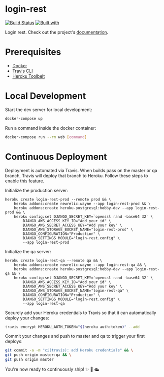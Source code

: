 # login-rest

[![Build Status](https://travis-ci.org/HH/login-rest.svg?branch=master)](https://travis-ci.org/HH/login-rest)
[![Built with](https://img.shields.io/badge/Built_with-Cookiecutter_Django_Rest-F7B633.svg)](https://github.com/agconti/cookiecutter-django-rest)

Login rest. Check out the project's [documentation](http://HH.github.io/login-rest/).

# Prerequisites

- [Docker](https://docs.docker.com/docker-for-mac/install/)  
- [Travis CLI](http://blog.travis-ci.com/2013-01-14-new-client/)
- [Heroku Toolbelt](https://toolbelt.heroku.com/)

# Local Development

Start the dev server for local development:
```bash
docker-compose up
```

Run a command inside the docker container:

```bash
docker-compose run --rm web [command]
```

# Continuous Deployment

Deployment is automated via Travis. When builds pass on the master or qa branch, Travis will deploy that branch to Heroku. Follow these steps to enable this feature.

Initialize the production server:

```
heroku create login-rest-prod --remote prod && \
    heroku addons:create newrelic:wayne --app login-rest-prod && \
    heroku addons:create heroku-postgresql:hobby-dev --app login-rest-prod && \
    heroku config:set DJANGO_SECRET_KEY=`openssl rand -base64 32` \
        DJANGO_AWS_ACCESS_KEY_ID="Add your id" \
        DJANGO_AWS_SECRET_ACCESS_KEY="Add your key" \
        DJANGO_AWS_STORAGE_BUCKET_NAME="login-rest-prod" \
        DJANGO_CONFIGURATION="Production" \
        DJANGO_SETTINGS_MODULE="login-rest.config" \
        --app login-rest-prod
```

Initialize the qa server:

```
heroku create login-rest-qa --remote qa && \
    heroku addons:create newrelic:wayne --app login-rest-qa && \
    heroku addons:create heroku-postgresql:hobby-dev --app login-rest-qa && \
    heroku config:set DJANGO_SECRET_KEY=`openssl rand -base64 32` \
        DJANGO_AWS_ACCESS_KEY_ID="Add your id" \
        DJANGO_AWS_SECRET_ACCESS_KEY="Add your key" \
        DJANGO_AWS_STORAGE_BUCKET_NAME="login-rest-qa" \
        DJANGO_CONFIGURATION="Production" \
        DJANGO_SETTINGS_MODULE="login-rest.config" \
        --app login-rest-qa
```

Securely add your Heroku credentials to Travis so that it can automatically deploy your changes:

```bash
travis encrypt HEROKU_AUTH_TOKEN="$(heroku auth:token)" --add
```

Commit your changes and push to master and qa to trigger your first deploys:

```bash
git commit -a -m "ci(travis): add Heroku credentials" && \
git push origin master:qa && \
git push origin master
```

You're now ready to continuously ship! ✨ 💅 🛳
